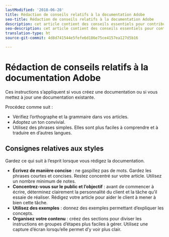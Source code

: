```yaml
---
lastModified: '2018-06-28'
title: Rédaction de conseils relatifs à la documentation Adobe
seo-title: Rédaction de conseils relatifs à la documentation Adobe
description: cet article contient des conseils essentiels pour contribuer à la documentation Adobe.
seo-description: cet article contient des conseils essentiels pour contribuer à la documentation Adobe.
translation-type: ht
source-git-commit: 4d8d741544e5fefe6d186e75ce4157ea127d5b16

---
```


# Rédaction de conseils relatifs à la documentation Adobe

Ces instructions s’appliquent si vous créez une documentation ou si vous mettez à jour une documentation existante.

Procédez comme suit :

- Vérifiez l’orthographe et la grammaire dans vos articles.
- Adoptez un ton convivial.
- Utilisez des phrases simples. Elles sont plus faciles à comprendre et à traduire en d’autres langues.

## Consignes relatives aux styles

Gardez ce qui suit à l’esprit lorsque vous rédigez la documentation.

- **Écrivez de manière concise** : ne gaspillez pas de mots. Gardez les phrases courtes et concises. Restez concentré sur votre article. Utilisez un nombre minimum de notes.
- **Concentrez-vous sur le public et l’objectif** : avant de commencer à écrire, déterminez clairement la personnalité du client et la tâche qu’il essaie de réaliser. Rédigez votre article pour aider le client à mener à bien cette tâche.
- **Utilisez des exemples** : donnez des exemples permettant d’expliquer les concepts.
- **Organisez votre contenu** : créez des sections pour diviser les instructions en groupes d’étapes plus faciles à gérer. Utilisez une capture d’écran lorsqu’elle permet d’y voir plus clair.
